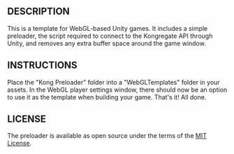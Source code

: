 ## DESCRIPTION

This is a template for WebGL-based Unity games. It includes a simple preloader, the script required to connect to the Kongregate API through Unity, and removes any extra buffer space around the game window.

## INSTRUCTIONS

Place the "Kong Preloader" folder into a "WebGLTemplates" folder in your assets. In the WebGL player settings window, there should now be an option to use it as the template when building your game. That's it! All done.

## LICENSE

The preloader is available as open source under the terms of the [MIT License](http://opensource.org/licenses/MIT).
